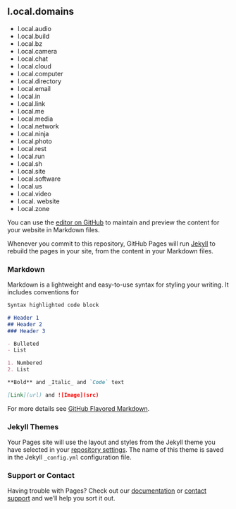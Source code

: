 ## l.ocal.domains

* l.ocal.audio
* l.ocal.build
* l.ocal.bz
* l.ocal.camera
* l.ocal.chat
* l.ocal.cloud
* l.ocal.computer
* l.ocal.directory
* l.ocal.email
* l.ocal.in
* l.ocal.link
* l.ocal.me
* l.ocal.media
* l.ocal.network
* l.ocal.ninja
* l.ocal.photo
* l.ocal.rest
* l.ocal.run
* l.ocal.sh
* l.ocal.site
* l.ocal.software
* l.ocal.us
* l.ocal.video
* l.ocal. website
* l.ocal.zone

You can use the [editor on GitHub](https://github.com/bpmccurdy/test-domain-site/edit/master/README.md) to maintain and preview the content for your website in Markdown files.

Whenever you commit to this repository, GitHub Pages will run [Jekyll](https://jekyllrb.com/) to rebuild the pages in your site, from the content in your Markdown files.

### Markdown

Markdown is a lightweight and easy-to-use syntax for styling your writing. It includes conventions for

```markdown
Syntax highlighted code block

# Header 1
## Header 2
### Header 3

- Bulleted
- List

1. Numbered
2. List

**Bold** and _Italic_ and `Code` text

[Link](url) and ![Image](src)
```

For more details see [GitHub Flavored Markdown](https://guides.github.com/features/mastering-markdown/).

### Jekyll Themes

Your Pages site will use the layout and styles from the Jekyll theme you have selected in your [repository settings](https://github.com/bpmccurdy/test-domain-site/settings). The name of this theme is saved in the Jekyll `_config.yml` configuration file.

### Support or Contact

Having trouble with Pages? Check out our [documentation](https://help.github.com/categories/github-pages-basics/) or [contact support](https://github.com/contact) and we’ll help you sort it out.
